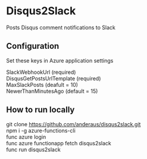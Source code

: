 # Disqus2Slack
Posts Disqus comment notifications to Slack

## Configuration

Set these keys in Azure application settings

SlackWebhookUrl (required)  
DisqusGetPostsUrlTemplate (required)  
MaxSlackPosts (deafult = 10)  
NewerThanMinutesAgo (default = 15)

## How to run locally

git clone https://github.com/anderaus/disqus2slack.git  
npm i -g azure-functions-cli  
func azure login  
func azure functionapp fetch disqus2slack  
func run disqus2slack